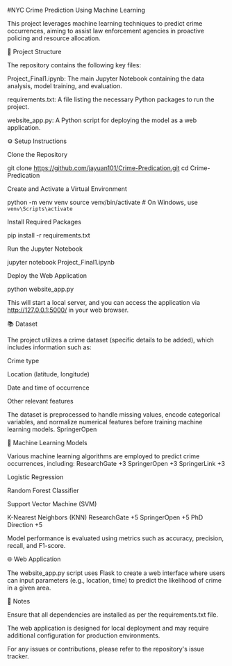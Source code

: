 #NYC Crime Prediction Using Machine Learning

This project leverages machine learning techniques to predict crime occurrences, aiming to assist law enforcement agencies in proactive policing and resource allocation.

📁 Project Structure

The repository contains the following key files:

Project_Final1.ipynb: The main Jupyter Notebook containing the data analysis, model training, and evaluation.

requirements.txt: A file listing the necessary Python packages to run the project.

website_app.py: A Python script for deploying the model as a web application.

⚙️ Setup Instructions

Clone the Repository

git clone https://github.com/jayuan101/Crime-Predication.git
cd Crime-Predication


Create and Activate a Virtual Environment

python -m venv venv
source venv/bin/activate  # On Windows, use `venv\Scripts\activate`


Install Required Packages

pip install -r requirements.txt


Run the Jupyter Notebook

jupyter notebook Project_Final1.ipynb


Deploy the Web Application

python website_app.py


This will start a local server, and you can access the application via http://127.0.0.1:5000/ in your web browser.

📚 Dataset

The project utilizes a crime dataset (specific details to be added), which includes information such as:

Crime type

Location (latitude, longitude)

Date and time of occurrence

Other relevant features

The dataset is preprocessed to handle missing values, encode categorical variables, and normalize numerical features before training machine learning models.
SpringerOpen

🧪 Machine Learning Models

Various machine learning algorithms are employed to predict crime occurrences, including:
ResearchGate
+3
SpringerOpen
+3
SpringerLink
+3

Logistic Regression

Random Forest Classifier

Support Vector Machine (SVM)

K-Nearest Neighbors (KNN)
ResearchGate
+5
SpringerOpen
+5
PhD Direction
+5

Model performance is evaluated using metrics such as accuracy, precision, recall, and F1-score.

🌐 Web Application

The website_app.py script uses Flask to create a web interface where users can input parameters (e.g., location, time) to predict the likelihood of crime in a given area.

📌 Notes

Ensure that all dependencies are installed as per the requirements.txt file.

The web application is designed for local deployment and may require additional configuration for production environments.

For any issues or contributions, please refer to the repository's issue tracker.
